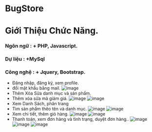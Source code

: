    # BugStore
<h1> Giới Thiệu Chức Năng.</h1>
<h3> Ngôn ngữ : + PHP, Javascript.</h3>
<h3> Dự liệu : +MySql </h3>
<h3> Công nghệ : + Jquery, Bootstrap.</h3>

- Đăng nhập, đăng ký, xem profile.
-  đổi mật khẩu bằng mail.
![image](https://user-images.githubusercontent.com/51897718/114180119-01295080-996a-11eb-89f4-057062a92552.png)
- Thêm Xóa Sửa danh mục và sản phẩm.
- Thêm xóa sửa  mã giảm giá.
![image](https://user-images.githubusercontent.com/51897718/114179635-7183a200-9969-11eb-97a7-8bfcc399fbd2.png)
![image](https://user-images.githubusercontent.com/51897718/114179706-84967200-9969-11eb-9427-06c3ab54bf2d.png)
- Xem Danh Sách, phân trang
- Tìm sản phẩm thêo tên và danh mục.
![image](https://user-images.githubusercontent.com/51897718/114179779-a0017d00-9969-11eb-87de-e5c1bfa4cd4d.png)
![image](https://user-images.githubusercontent.com/51897718/114179867-bf000f00-9969-11eb-893e-91bd493a7f4c.png)
- Xem chi tiết, thêm giỏ hàng.
![image](https://user-images.githubusercontent.com/51897718/114180227-1e5e1f00-996a-11eb-99e0-d879e361cbae.png)
![image](https://user-images.githubusercontent.com/51897718/114180275-2fa72b80-996a-11eb-9977-e11cbb0733e8.png)
- Thanh toán, xem đơn hàng và tình trạng, duyệt đơn hàng..
![image](https://user-images.githubusercontent.com/51897718/114180415-5cf3d980-996a-11eb-83bd-dc699cffdbe2.png)
![image](https://user-images.githubusercontent.com/51897718/114180466-6da44f80-996a-11eb-81cf-f434134455ea.png)
![image](https://user-images.githubusercontent.com/51897718/114180553-84e33d00-996a-11eb-9717-17cc4cc6b843.png)



